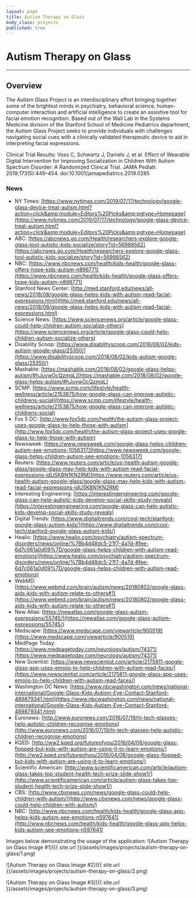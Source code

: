 ```yaml
---
layout: page
title: Autism Therapy on Glass
body_class: projects
published: true
---
```


# Autism Therapy on Glass
<hr>

## Overview
The Autism Glass Project is an interdisciplinary effort bringing together some of the brightest minds in psychiatry, behavioral science, human-computer interaction and artificial intelligence to create an assistive tool for facial emotion recognition. Based out of the Wall Lab in the Systems Medicine division of the Stanford School of Medicine Pediatrics department, the Autism Glass Project seeks to provide individuals with challenges navigating social cues with a clinically validated therapeutic device to aid in interpreting facial expressions. 

Clinical Trial Results: Voss C, Schwartz J, Daniels J, et al. Effect of Wearable Digital Intervention for Improving Socialization in Children With Autism Spectrum Disorder: A Randomized Clinical Trial. JAMA Pediatr. 2019;173(5):446–454. doi:10.1001/jamapediatrics.2019.0285

### News
* NY Times: [https://www.nytimes.com/2019/07/17/technology/google-glass-device-treat-autism.html?action=click&amp;module=Editors%20Picks&amp;pgtype=Homepage](https://www.nytimes.com/2019/07/17/technology/google-glass-device-treat-autism.html?action=click&amp;module=Editors%20Picks&amp;pgtype=Homepage)
* ABC: [https://abcnews.go.com/Health/researchers-explore-google-glass-tool-autistic-kids-socialize/story?id=56986562](https://abcnews.go.com/Health/researchers-explore-google-glass-tool-autistic-kids-socialize/story?id=56986562)
* NBC: [https://www.nbcnews.com/health/kids-health/google-glass-offers-hope-kids-autism-n896771](https://www.nbcnews.com/health/kids-health/google-glass-offers-hope-kids-autism-n896771)
* Stanford News Center: [http://med.stanford.edu/news/all-news/2018/08/google-glass-helps-kids-with-autism-read-facial-expressions.html](http://med.stanford.edu/news/all-news/2018/08/google-glass-helps-kids-with-autism-read-facial-expressions.html)
* Science News: [https://www.sciencenews.org/article/google-glass-could-help-children-autism-socialize-others](https://www.sciencenews.org/article/google-glass-could-help-children-autism-socialize-others)
* Disability Scoop: [https://www.disabilityscoop.com/2018/08/02/kids-autism-google-glass/25350/](https://www.disabilityscoop.com/2018/08/02/kids-autism-google-glass/25350/)
* Mashable: [https://mashable.com/2018/08/02/google-glass-helps-autism/#hJuywOcQzmqL](https://mashable.com/2018/08/02/google-glass-helps-autism/#hJuywOcQzmqL)
* SCMP: [https://www.scmp.com/lifestyle/health-wellness/article/2153875/how-google-glass-can-improve-autistic-childrens-social](https://www.scmp.com/lifestyle/health-wellness/article/2153875/how-google-glass-can-improve-autistic-childrens-social)
* Fox 5 DC: [http://www.fox5dc.com/health/the-autism-glass-project-uses-google-glass-to-help-those-with-autism](http://www.fox5dc.com/health/the-autism-glass-project-uses-google-glass-to-help-those-with-autism)
* Newsweek: [https://www.newsweek.com/google-glass-helps-children-autism-see-emotions-1056317](https://www.newsweek.com/google-glass-helps-children-autism-see-emotions-1056317)
* Reuters: [https://www.reuters.com/article/us-health-autism-google-glass/google-glass-may-help-kids-with-autism-read-facial-expressions-idUSKBN1KN2RM](https://www.reuters.com/article/us-health-autism-google-glass/google-glass-may-help-kids-with-autism-read-facial-expressions-idUSKBN1KN2RM)
* Interesting Engineering: [https://interestingengineering.com/google-glass-can-help-autistic-kids-develop-social-skills-study-reveals](https://interestingengineering.com/google-glass-can-help-autistic-kids-develop-social-skills-study-reveals)
* Digital Trends: [https://www.digitaltrends.com/cool-tech/stanford-google-glass-autism-kids/](https://www.digitaltrends.com/cool-tech/stanford-google-glass-autism-kids/)
* Healio: [https://www.healio.com/psychiatry/autism-spectrum-disorders/news/online/%7Bb4d48dc5-21f7-4a7d-8fee-6d7c061a0d09%7D/google-glass-helps-children-with-autism-read-emotions](https://www.healio.com/psychiatry/autism-spectrum-disorders/news/online/%7Bb4d48dc5-21f7-4a7d-8fee-6d7c061a0d09%7D/google-glass-helps-children-with-autism-read-emotions)
* WebMD: [https://www.webmd.com/brain/autism/news/20180802/google-glass-aids-kids-with-autism-relate-to-others#1](https://www.webmd.com/brain/autism/news/20180802/google-glass-aids-kids-with-autism-relate-to-others#1)
* New Atlas: [https://newatlas.com/google-glass-autism-expressions/55745/](https://newatlas.com/google-glass-autism-expressions/55745/)
* Medscape: [https://www.medscape.com/viewarticle/900519](https://www.medscape.com/viewarticle/900519)
* MedPage Today: [https://www.medpagetoday.com/neurology/autism/74371](https://www.medpagetoday.com/neurology/autism/74371)
* New Scientist: [https://www.newscientist.com/article/2175811-google-glass-app-uses-emojis-to-help-children-with-autism-read-faces/](https://www.newscientist.com/article/2175811-google-glass-app-uses-emojis-to-help-children-with-autism-read-faces/)
* Washington DC News: [https://www.nbcwashington.com/news/national-international/Google-Glass-Kids-Autism-Eye-Contact-Stanford-489879341.html](https://www.nbcwashington.com/news/national-international/Google-Glass-Kids-Autism-Eye-Contact-Stanford-489879341.html)
* Euronews: [http://www.euronews.com/2016/07/19/hi-tech-glasses-help-autistic-children-recognise-emotions](http://www.euronews.com/2016/07/19/hi-tech-glasses-help-autistic-children-recognise-emotions)
* KQED: [http://ww2.kqed.org/futureofyou/2016/04/08/google-glass-flopped-but-kids-with-autism-are-using-it-to-learn-emotions/](http://ww2.kqed.org/futureofyou/2016/04/08/google-glass-flopped-but-kids-with-autism-are-using-it-to-learn-emotions/)
* Scientific American: [http://www.scientificamerican.com/article/autism-glass-takes-top-student-health-tech-prize-slide-show1/](http://www.scientificamerican.com/article/autism-glass-takes-top-student-health-tech-prize-slide-show1/)
* CBS: [http://www.cbsnews.com/news/google-glass-could-help-children-with-autism/](http://www.cbsnews.com/news/google-glass-could-help-children-with-autism/)
* NBC: [http://www.nbcnews.com/health/kids-health/google-glass-app-helps-kids-autism-see-emotions-n597641](http://www.nbcnews.com/health/kids-health/google-glass-app-helps-kids-autism-see-emotions-n597641)

Images below demonstrating the usage of the application:
![Autism Therapy on Glass Image #1]({{ site.url }}/assets/images/projects/autism-therapy-on-glass/1.png)

![Autism Therapy on Glass Image #2]({{ site.url }}/assets/images/projects/autism-therapy-on-glass/2.png)

![Autism Therapy on Glass Image #3]({{ site.url }}/assets/images/projects/autism-therapy-on-glass/3.png)
